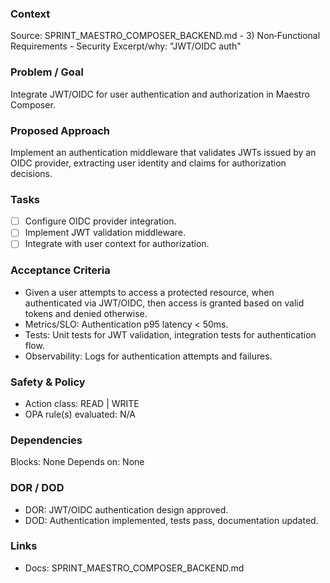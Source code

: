 ### Context
Source: SPRINT_MAESTRO_COMPOSER_BACKEND.md - 3) Non‑Functional Requirements - Security
Excerpt/why: "JWT/OIDC auth"

### Problem / Goal
Integrate JWT/OIDC for user authentication and authorization in Maestro Composer.

### Proposed Approach
Implement an authentication middleware that validates JWTs issued by an OIDC provider, extracting user identity and claims for authorization decisions.

### Tasks
- [ ] Configure OIDC provider integration.
- [ ] Implement JWT validation middleware.
- [ ] Integrate with user context for authorization.

### Acceptance Criteria
- Given a user attempts to access a protected resource, when authenticated via JWT/OIDC, then access is granted based on valid tokens and denied otherwise.
- Metrics/SLO: Authentication p95 latency < 50ms.
- Tests: Unit tests for JWT validation, integration tests for authentication flow.
- Observability: Logs for authentication attempts and failures.

### Safety & Policy
- Action class: READ | WRITE
- OPA rule(s) evaluated: N/A

### Dependencies
Blocks: None
Depends on: None

### DOR / DOD
- DOR: JWT/OIDC authentication design approved.
- DOD: Authentication implemented, tests pass, documentation updated.

### Links
- Docs: SPRINT_MAESTRO_COMPOSER_BACKEND.md
